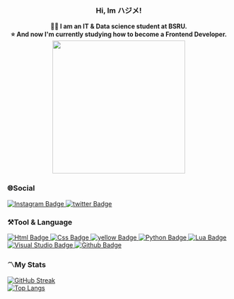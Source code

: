 <h3 align="center"> Hi, Im ハジメ!</h3> 

<div align="center" color="blue" ><B>👨‍🎓 I am an IT & Data science student at BSRU.  </B></div>
<div align="center"><B>⭐ And now I'm currently studying how to become a Frontend Developer.  </B></div>

<div id="header" align="center">
  <img src="https://media.giphy.com/media/kSxi9DiWH4Q8q1Kbql/giphy.gif" width="300"/>
</div>

### 🌐Social  
<div id="badges">
  <a href="https://www.instagram.com/babyqishere/" target = "_blank">
    <img src="https://img.shields.io/badge/Instagram-purple?style=for-the-badge&logo=Instagram&logoColor=white" alt="Instagram Badge"/>
  </a>
  <a href="https://twitter.com/kojovx" target = "_blank">
    <img src="https://img.shields.io/badge/twitter-blue?style=for-the-badge&logo=twitter&logoColor=white" alt="twitter Badge"/>
  </a>
</div>

### ⚒Tool & Language
<div id="badges">
  <a href="##">
    <img src="https://img.shields.io/badge/HTML-red?style=for-the-badge&logo=Html&logoColor=white" alt="Html Badge"/>
  </a>
  <a href="##">
    <img src="https://img.shields.io/badge/css-green?style=for-the-badge&logo=css&logoColor=white" alt="Css Badge"/>
  </a>
  <a href="##">
    <img src="https://img.shields.io/badge/Javascript-orange?style=for-the-badge&logo=Javascript&logoColor=white" alt="yellow Badge"/>
  </a>
  <a href="##">
    <img src="https://img.shields.io/badge/Python-yellow?style=for-the-badge&logo=Lua&logoColor=white" alt="Python Badge"/>
  </a>
  <a href="##">
    <img src="https://img.shields.io/badge/Lua-purple?style=for-the-badge&logo=Lua&logoColor=white" alt="Lua Badge"/>
  </a>
</div>
<div>
  <a href="##">
    <img src="https://img.shields.io/badge/Visual Studio-blue?style=for-the-badge&logo=Visual Studio&logoColor=white" alt="Visual Studio Badge"/>
  </a>
  <a href="##">
    <img src="https://img.shields.io/badge/Github-black?style=for-the-badge&logo=Github&logoColor=white" alt="Github Badge"/>
  </a>
</div>  

### 〽My Stats
[![GitHub Streak](https://github-readme-streak-stats.herokuapp.com/?user=MAIKIW&theme=dark&background=000000)](https://git.io/streak-stats)  
[![Top Langs](https://github-readme-stats.vercel.app/api/top-langs/?username=MAIKIW)](https://github.com/anuraghazra/github-readme-stats)
